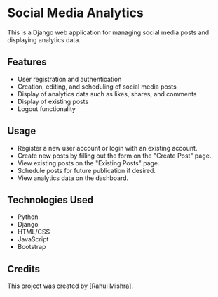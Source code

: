 # Social Media Analytics

This is a Django web application for managing social media posts and displaying analytics data.

## Features

- User registration and authentication
- Creation, editing, and scheduling of social media posts
- Display of analytics data such as likes, shares, and comments
- Display of existing posts
- Logout functionality

## Usage

- Register a new user account or login with an existing account.
- Create new posts by filling out the form on the "Create Post" page.
- View existing posts on the "Existing Posts" page.
- Schedule posts for future publication if desired.
- View analytics data on the dashboard.

## Technologies Used

- Python
- Django
- HTML/CSS
- JavaScript
- Bootstrap

## Credits

This project was created by [Rahul Mishra].


